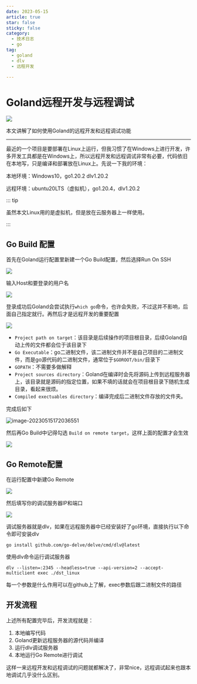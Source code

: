 ```yaml
---
date: 2023-05-15
article: true
star: false
sticky: false
category:
  - 技术日志
  - go
tag:
  - goland
  - dlv
  - 远程开发

---
```


# Goland远程开发与远程调试

![](https://w.wallhaven.cc/full/j3/wallhaven-j35ev5.jpg)



本文讲解了如何使用Goland的远程开发和远程调试功能
<!-- more -->
---
最近的一个项目是要部署在Linux上运行，但我习惯了在Windows上进行开发，许多开发工具都是在Windows上，所以远程开发和远程调试非常有必要，代码依旧在本地写，只是编译和部署放在Linux上。先说一下我的环境：

本地环境：Windows10，go1.20.2 dlv1.20.2

远程环境：ubuntu20LTS（虚拟机），go1.20.4，dlv1.20.2



::: tip

虽然本文Linux用的是虚拟机，但是放在云服务器上一样使用。

:::

## Go Build 配置

首先在Goland运行配置里新建一个Go Build配置，然后选择Run On SSH

![](https://public-1308755698.cos.ap-chongqing.myqcloud.com//img/202305151710958.png)

输入Host和要登录的用户名

![](https://public-1308755698.cos.ap-chongqing.myqcloud.com//img/202305151711615.png)

登录成功后Goland会尝试执行`which go`命令，也许会失败，不过这并不影响，后面自己指定就行。再然后才是远程开发的重要配置

![](https://public-1308755698.cos.ap-chongqing.myqcloud.com//img/202305151714447.png)

- `Project path on target`：该目录是后续操作的项目根目录，后续Goland自动上传的文件都会位于该目录下
- `Go Executable`：go二进制文件，该二进制文件并不是自己项目的二进制文件，而是go源代码的二进制文件，通常位于`$GOROOT/bin/`目录下
- `GOPATH`：不需要多做解释
- `Project sources directory`：Goland在编译时会先将源码上传到远程服务器上，该目录就是源码的指定位置，如果不填的话就会在项目根目录下随机生成目录，看起来很烦。
- `Compiled exectuables directory`：编译完成后二进制文件存放的文件夹。

完成后如下

![image-20230515172036551](https://public-1308755698.cos.ap-chongqing.myqcloud.com//img/202305151720594.png)



然后再Go Build中记得勾选 `Build on remote target`，这样上面的配置才会生效

![](https://public-1308755698.cos.ap-chongqing.myqcloud.com//img/202305151723033.png)

## Go Remote配置

在运行配置中新建Go Remote

![](https://public-1308755698.cos.ap-chongqing.myqcloud.com//img/202305151725871.png)

然后填写你的调试服务器IP和端口

![](https://public-1308755698.cos.ap-chongqing.myqcloud.com//img/202305151725949.png)

调试服务器就是dlv，如果在远程服务器中已经安装好了go环境，直接执行以下命令即可安装dlv

```
go install github.com/go-delve/delve/cmd/dlv@latest
```

使用dlv命令运行调试服务器

```
dlv --listen=:2345 --headless=true --api-version=2 --accept-multiclient exec ./dst_linux
```

每一个参数是什么作用可以在github上了解，exec参数后跟二进制文件的路径

## 开发流程

上述所有配置完毕后，开发流程就是：

1. 本地编写代码
2. Goland更新远程服务器的源代码并编译
3. 运行dlv调试服务器
4. 本地运行Go Remote进行调试

这样一来远程开发和远程调试的问题就都解决了，非常nice，远程调试起来也跟本地调试几乎没什么区别。